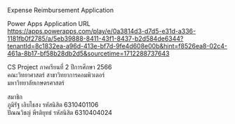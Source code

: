 Expense Reimbursement Application <br>


Power Apps Application URL <br>
https://apps.powerapps.com/play/e/0a3814d3-d7d5-e31d-a336-1181fb0f2785/a/5eb39888-8411-43f1-8437-b2d584de6344?tenantId=8c1832ea-a96d-413e-bf7d-9fe4d608e00b&hint=f8526ea8-02c4-461a-8b17-bf58b28db2d5&sourcetime=1712288737643

CS Project ภาคเรียนที่ 2 ปีการศึกษา 2566 <br>
คณะวิทยาศาสตร์ สาขาวิทยาการคอมพิวเตอร์ <br>
มหาวิทยาลัยเกษตรศาสตร์ <br>

สมาชิก <br>
ภูมิรัฐ เลิบไธสง รหัสนิสิต 6310401106 <br>
ปัณณวิชญ์ พีรติยุทธ์ รหัสนิสิต 6310404024 <br>
